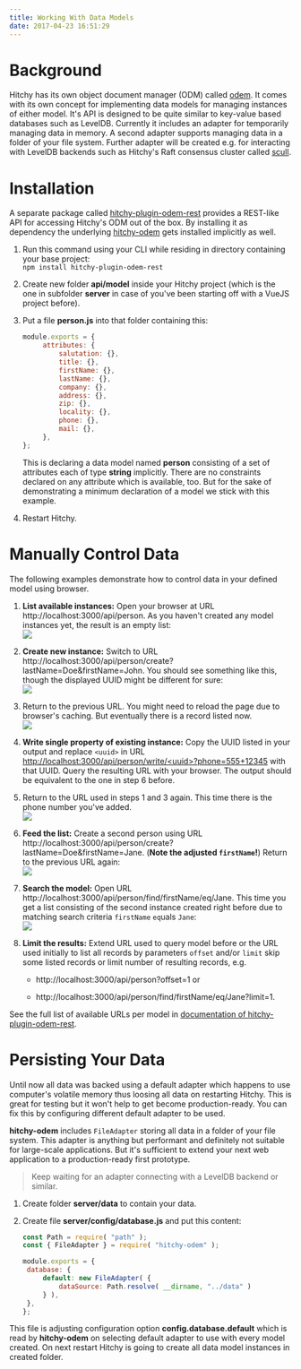 ```yaml
---
title: Working With Data Models
date: 2017-04-23 16:51:29
---
```


# Background

Hitchy has its own object document manager (ODM) called [odem](https://www.npmjs.com/package/hitchy-odem). It comes with its own concept for implementing data models for managing instances of either model. It's API is designed to be quite similar to key-value based databases such as LevelDB. Currently it includes an adapter for temporarily managing data in memory. A second adapter supports managing data in a folder of your file system. Further adapter will be created e.g. for interacting with LevelDB backends such as Hitchy's Raft consensus cluster called [scull](https://www.npmjs.com/package/scull).

# Installation

A separate package called [hitchy-plugin-odem-rest](https://www.npmjs.com/package/hitchy-plugin-odem-rest) provides a REST-like API for accessing Hitchy's ODM out of the box. By installing it as dependency the underlying [hitchy-odem](https://www.npmjs.com/package/hitchy-odem) gets installed implicitly as well.

1. Run this command using your CLI while residing in directory containing your base project:  
   `npm install hitchy-plugin-odem-rest`

2. Create new folder **api/model** inside your Hitchy project (which is the one in subfolder **server** in case of you've been starting off with a VueJS project before).

3. Put a file **person.js** into that folder containing this:
   ```javascript
   module.exports = {
      	attributes: {
      		salutation: {},
      		title: {},
      		firstName: {},
      		lastName: {},
      		company: {},
      		address: {},
      		zip: {},
      		locality: {},
      		phone: {},
      		mail: {},
      	},
   };
   ```
   This is declaring a data model named **person** consisting of a set of attributes each of type **string** implicitly. There are no constraints declared on any attribute which is available, too. But for the sake of demonstrating a minimum declaration of a model we stick with this example.
   
4. Restart Hitchy.


# Manually Control Data

The following examples demonstrate how to control data in your defined model using browser.

1. **List available instances:** Open your browser at URL http://localhost:3000/api/person. As you haven't created any model instances yet, the result is an empty list:  
   ![](/images/hitchy-odm-initial.png)

2. **Create new instance:** Switch to URL http://localhost:3000/api/person/create?lastName=Doe&firstName=John. You should see something like this, though the displayed UUID might be different for sure:    
   ![](/images/hitchy-odem-first-created.png)

3. Return to the previous URL. You might need to reload the page due to browser's caching. But eventually there is a record listed now.  
   ![](/images/hitchy-odm-list-created.png)

4. **Write single property of existing instance:** Copy the UUID listed in your output and replace `<uuid>` in URL [http://localhost:3000/api/person/write/&lt;uuid>?phone=555+12345](http://localhost:3000/api/person/write/&lt;uuid>?phone=555+12345) with that UUID. Query the resulting URL with your browser. The output should be equivalent to the one in step 6 before.

5. Return to the URL used in steps 1 and 3 again. This time there is the phone number you've added.  
   ![](/images/hitchy-odm-phone-added.png)

6. **Feed the list:** Create a second person using URL http://localhost:3000/api/person/create?lastName=Doe&firstName=Jane. (**Note the adjusted `firstName`!**) Return to the previous URL again:  
   ![](/images/hitchy-odm-added-record.png)

7. **Search the model:** Open URL http://localhost:3000/api/person/find/firstName/eq/Jane. This time you get a list consisting of the second instance created right before due to matching search criteria `firstName` `eq`uals `Jane`:  
   ![](/images/hitchy-odm-find.png)

8. **Limit the results:** Extend URL used to query model before or the URL used initially to list all records by parameters `offset` and/or `limit` skip some listed records or limit number of resulting records, e.g. 

   - http://localhost:3000/api/person?offset=1 or

   - http://localhost:3000/api/person/find/firstName/eq/Jane?limit=1.

See the full list of available URLs per model in [documentation of hitchy-plugin-odem-rest](https://www.npmjs.com/package/hitchy-plugin-odem-rest).


# Persisting Your Data

Until now all data was backed using a default adapter which happens to use computer's volatile memory thus loosing all data on restarting Hitchy. This is great for testing but it won't help to get become production-ready. You can fix this by configuring different default adapter to be used.

**hitchy-odem** includes `FileAdapter` storing all data in a folder of your file system. This adapter is anything but performant and definitely not suitable for large-scale applications. But it's sufficient to extend your next web application to a production-ready first prototype.

> Keep waiting for an adapter connecting with a LevelDB backend or similar.

1. Create folder **server/data** to contain your data.

2. Create file **server/config/database.js** and put this content:  
   ```javascript
   const Path = require( "path" );
   const { FileAdapter } = require( "hitchy-odem" );
   
   module.exports = {
   	database: {
   		default: new FileAdapter( {
   			dataSource: Path.resolve( __dirname, "../data" )
   		} ),
   	},
   };
   ```

This file is adjusting configuration option **config.database.default** which is read by **hitchy-odem** on selecting default adapter to use with every model created. On next restart Hitchy is going to create all data model instances in created folder.
